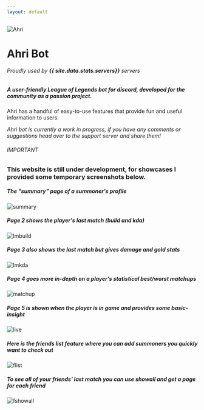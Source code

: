 ```yaml
---
layout: default
---
```


![Ahri](https://cdn.discordapp.com/attachments/593493405313663042/667510744752848896/AhriBot.png)

# **Ahri Bot**

###### Proudly used by **{{ site.data.stats.servers}}** servers

##### A user-friendly League of Legends bot for discord, developed for the community as a passion project.

Ahri has a handful of easy-to-use features that provide fun and useful information to users. 

_Ahri bot is currently a work in progress, if you have any comments or suggestions head over to the support server and share them!_

###### IMPORTANT

### This website is still under development, for showcases I provided some temporary screenshots below.

##### The "summary" page of a summoner's profile
![summary](https://imgur.com/p99cciP.png)

##### Page 2 shows the player's last match (build and kda)
![lmbuild](https://imgur.com/WsAjeSp.png)

##### Page 3 also shows the last match but gives damage and gold stats
![lmkda](https://imgur.com/DWMh666.png)

##### Page 4 goes more in-depth on a player's statistical best/worst matchups
![matchup](https://imgur.com/7ETik40.png)

##### Page 5 is shown when the player is in game and provides some basic-insight
![live](https://imgur.com/M39mwqv.png)

##### Here is the friends list feature where you can add summoners you quickly want to check out
![flist](https://imgur.com/bKKhWxv.png)

##### To see all of your friends' last match you can use showall and get a page for each friend
![fshowall](https://imgur.com/OAIgzAZ.png)